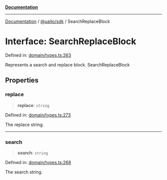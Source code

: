 [**Documentation**](../../../README.md)

***

[Documentation](../../../README.md) / [@uaito/sdk](../README.md) / SearchReplaceBlock

# Interface: SearchReplaceBlock

Defined in: [domain/types.ts:263](https://github.com/elribonazo/uaito/blob/59519c0d40f515dbd89fd61e340cabe541998f9e/packages/sdk/src/domain/types.ts#L263)

Represents a search and replace block.
 SearchReplaceBlock

## Properties

### replace

> **replace**: `string`

Defined in: [domain/types.ts:273](https://github.com/elribonazo/uaito/blob/59519c0d40f515dbd89fd61e340cabe541998f9e/packages/sdk/src/domain/types.ts#L273)

The replace string.

***

### search

> **search**: `string`

Defined in: [domain/types.ts:268](https://github.com/elribonazo/uaito/blob/59519c0d40f515dbd89fd61e340cabe541998f9e/packages/sdk/src/domain/types.ts#L268)

The search string.
